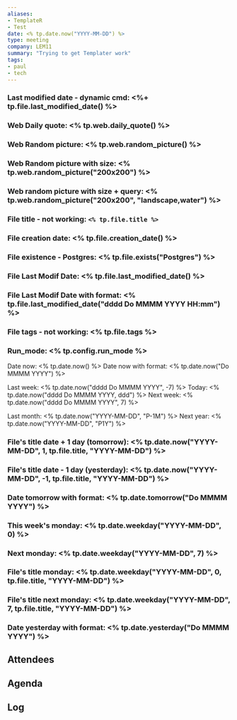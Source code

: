 ```yaml
---
aliases:
- TemplateR
- Test
date: <% tp.date.now("YYYY-MM-DD") %>
type: meeting
company: LEM11
summary: "Trying to get Templater work"
tags:
- paul
- tech
---
```


### Last modified date - dynamic cmd: <%+ tp.file.last_modified_date() %>

### Web Daily quote:  <% tp.web.daily_quote() %>

### Web Random picture: <% tp.web.random_picture() %>

### Web Random picture with size: <% tp.web.random_picture("200x200") %>

### Web random picture with size + query: <% tp.web.random_picture("200x200", "landscape,water") %>
 

### File title - not working: `<% tp.file.title %>`
### File creation date: <% tp.file.creation_date() %>
### File existence - Postgres: <% tp.file.exists("Postgres") %>
### File Last Modif Date: <% tp.file.last_modified_date() %> 
### File Last Modif Date with format: <% tp.file.last_modified_date("dddd Do MMMM YYYY HH:mm") %>

### File tags - not working: <% tp.file.tags %>

### Run_mode: <% tp.config.run_mode %>

Date now: <% tp.date.now() %>
Date now with format: <% tp.date.now("Do MMMM YYYY") %>

Last week: <% tp.date.now("dddd Do MMMM YYYY", -7) %>
Today: <% tp.date.now("dddd Do MMMM YYYY, ddd") %>
Next week: <% tp.date.now("dddd Do MMMM YYYY", 7) %>

Last month: <% tp.date.now("YYYY-MM-DD", "P-1M") %>
Next year: <% tp.date.now("YYYY-MM-DD", "P1Y") %>

### File's title date + 1 day (tomorrow): <% tp.date.now("YYYY-MM-DD", 1, tp.file.title, "YYYY-MM-DD") %>
### File's title date - 1 day (yesterday): <% tp.date.now("YYYY-MM-DD", -1, tp.file.title, "YYYY-MM-DD") %>

### Date tomorrow with format: <% tp.date.tomorrow("Do MMMM YYYY") %>    

### This week's monday: <% tp.date.weekday("YYYY-MM-DD", 0) %>
### Next monday: <% tp.date.weekday("YYYY-MM-DD", 7) %>
### File's title monday: <% tp.date.weekday("YYYY-MM-DD", 0, tp.file.title, "YYYY-MM-DD") %>
### File's title next monday: <% tp.date.weekday("YYYY-MM-DD", 7, tp.file.title, "YYYY-MM-DD") %>

### Date yesterday with format: <% tp.date.yesterday("Do MMMM YYYY") %>


## Attendees


## Agenda

## Log

